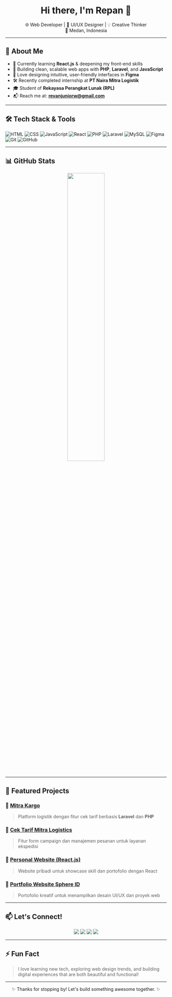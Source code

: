 <h1 align="center">Hi there, I'm <strong>Repan</strong> 👋</h1>
<p align="center">
  🌐 Web Developer | 🎨 UI/UX Designer | 💡 Creative Thinker  
  <br />
  📍 Medan, Indonesia
</p>

---

## 🚀 About Me

- 🌱 Currently learning **React.js** & deepening my front-end skills  
- 🧠 Building clean, scalable web apps with **PHP**, **Laravel**, and **JavaScript**  
- 🎨 Love designing intuitive, user-friendly interfaces in **Figma**  
- 🛠️ Recently completed internship at **PT Naira Mitra Logistik**  
- 🎓 Student of **Rekayasa Perangkat Lunak (RPL)**  
- 📬 Reach me at: **revanjuniorw@gmail.com**

---

## 🛠️ Tech Stack & Tools

![HTML](https://img.shields.io/badge/-HTML5-E34F26?logo=html5&logoColor=white&style=flat)
![CSS](https://img.shields.io/badge/-CSS3-1572B6?logo=css3&logoColor=white&style=flat)
![JavaScript](https://img.shields.io/badge/-JavaScript-F7DF1E?logo=javascript&logoColor=black&style=flat)
![React](https://img.shields.io/badge/-React-61DAFB?logo=react&logoColor=black&style=flat)
![PHP](https://img.shields.io/badge/-PHP-777BB4?logo=php&logoColor=white&style=flat)
![Laravel](https://img.shields.io/badge/-Laravel-F55247?logo=laravel&logoColor=white&style=flat)
![MySQL](https://img.shields.io/badge/-MySQL-00758F?logo=mysql&logoColor=white&style=flat)
![Figma](https://img.shields.io/badge/-Figma-F24E1E?logo=figma&logoColor=white&style=flat)
![Git](https://img.shields.io/badge/-Git-F05032?logo=git&logoColor=white&style=flat)
![GitHub](https://img.shields.io/badge/-GitHub-181717?logo=github&logoColor=white&style=flat)

---

## 📊 GitHub Stats

<p align="center">
  <img src="https://github-readme-stats.vercel.app/api?username=RevanAlfonso&show_icons=true&theme=radical" width="48%" />
</p>

---

## 🧩 Featured Projects

### 🔹 [Mitra Kargo](https://mitrakargo.co.id/)
> Platform logistik dengan fitur cek tarif berbasis **Laravel** dan **PHP**

### 🔹 [Cek Tarif Mitra Logistics](https://www.mitralogistics.co.id/ekspedisi-darat/tarif-cargo-darat/)
> Fitur form campaign dan manajemen pesanan untuk layanan ekspedisi

### 🔹 [Personal Website (React.js)]([https://personal-website-gold-two.vercel.app)
> Website pribadi untuk showcase skill dan portofolio dengan React

### 🔹 [Portfolio Website Sphere ID](https://github.com/Repan/portfolio)
> Portofolio kreatif untuk menampilkan desain UI/UX dan proyek web

---

## 📫 Let's Connect!

<p align="center">
  <a href="https://www.linkedin.com/in/repan"><img src="https://img.shields.io/badge/LinkedIn-0A66C2?logo=linkedin&logoColor=white" /></a>
  <a href="https://www.instagram.com/repan.js"><img src="https://img.shields.io/badge/Instagram-E4405F?logo=instagram&logoColor=white" /></a>
  <a href="mailto:revanjuniorw@gmail.com"><img src="https://img.shields.io/badge/Gmail-D14836?logo=gmail&logoColor=white" /></a>
  <a href="https://repan.dev"><img src="https://img.shields.io/badge/Portfolio-222?logo=google-chrome&logoColor=white" /></a>
</p>

---

## ⚡ Fun Fact

> I love learning new tech, exploring web design trends, and building digital experiences that are both beautiful and functional!

---

<p align="center">✨ Thanks for stopping by! Let's build something awesome together. ✨</p>
